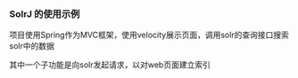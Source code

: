 <h3>SolrJ 的使用示例</h3>
<p>项目使用Spring作为MVC框架，使用velocity展示页面，调用solr的查询接口搜索solr中的数据</p>
<p>其中一个子功能是向solr发起请求，以对web页面建立索引</p>

